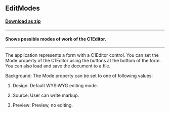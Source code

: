 ## EditModes
#### [Download as zip](https://minhaskamal.github.io/DownGit/#/home?url=https://github.com/GrapeCity/ComponentOne-WinForms-Samples/tree/master/NetFramework\XHtmlEditor\VB\EditModes)
____
#### Shows possible modes of work of the C1Editor.
____
The application represents a form with a C1Editor control. You can set the Mode property of the C1Editor using the buttons at the bottom of the form. You can also load and save the document to a file. 

Background: The Mode property can be set to one of following values: 

1) Design: Default WYSIWYG editing mode. 

2) Source: User can write markup. 

3) Preview: Preview, no editing. 

